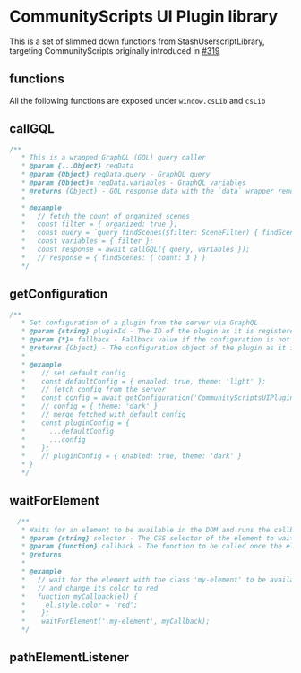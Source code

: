 # CommunityScripts UI Plugin library

This is a set of slimmed down functions from StashUserscriptLibrary, targeting CommunityScripts originally introduced in [#319](https://github.com/stashapp/CommunityScripts/pull/319)


## functions
All the following functions are exposed under `window.csLib` and `csLib`

## callGQL
```js
/**
   * This is a wrapped GraphQL (GQL) query caller
   * @param {...Object} reqData
   * @param {Object} reqData.query - GraphQL query
   * @param {Object}= reqData.variables - GraphQL variables
   * @returns {Object} - GQL response data with the `data` wrapper removed
   * 
   * @example
   *   // fetch the count of organized scenes
   *   const filter = { organized: true };
   *   const query = `query findScenes($filter: SceneFilter) { findScenes(filter: $filter) { count } }`;
   *   const variables = { filter };
   *   const response = await callGQL({ query, variables });
   *   // response = { findScenes: { count: 3 } }
   */
```

## getConfiguration
```js
/**
   * Get configuration of a plugin from the server via GraphQL
   * @param {string} pluginId - The ID of the plugin as it is registered in the server
   * @param {*}= fallback - Fallback value if the configuration is not found. Defaults to an empty object
   * @returns {Object} - The configuration object of the plugin as it is stored in the server
   * 
   * @example
   *    // set default config
   *    const defaultConfig = { enabled: true, theme: 'light' };
   *    // fetch config from the server
   *    const config = await getConfiguration('CommunityScriptsUIPlugin', defaultConfig);
   *    // config = { theme: 'dark' }
   *    // merge fetched with default config
   *    const pluginConfig = {
   *      ...defaultConfig
   *      ...config
   *    };
   *    // pluginConfig = { enabled: true, theme: 'dark' }
   * }
   */
```

## waitForElement
```js
  /**
   * Waits for an element to be available in the DOM and runs the callback function once it is
   * @param {string} selector - The CSS selector of the element to wait for
   * @param {function} callback - The function to be called once the element is available (with the element as an argument)
   * @returns 
   * 
   * @example
   *   // wait for the element with the class 'my-element' to be available
   *   // and change its color to red
   *   function myCallback(el) {
   *     el.style.color = 'red';
   *    };
   *    waitForElement('.my-element', myCallback);
   */
```

## pathElementListener